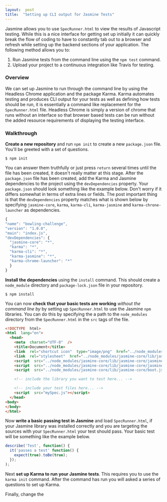 ```yaml
---  
layout:  post 
title:  "Setting up CLI output for Jasmine Tests" 
---
```


Jasmine allows you to use `SpecRunner.html` to view the results of Javascript testing. While this is a nice interface for getting set up initially it can quickly break the flow of coding to have to constantly tab out to a browser and refresh while setting up the backend sections of your application. The following method allows you to:

1. Run Jasmine tests from the command line using the `npm test` command.
2. Upload your project to a continuous integration like Travis for testing.

### Overview

We can set up Jasmine to run through the command line by using the Headless Chrome application and the package Karma. Karma automates testing and produces CLI output for your tests as well as defining how tests should be run, it is essentially a command like replacement for the `SpecRunner.html` file. Headless Chrome is simply a version of chrome that runs without an interface so that browser based tests can be run without the added resource requirements of displaying the testing interface.

### Walkthrough

**Create a new repository** and run `npm init` to create a new `package.json` file. You'll be greeted with a set of questions. 
```
$ npm init
```

You can answer them truthfully or just press `return` several times until the file has been created, it doesn't really matter at this stage. After the `package.json` file has been created, add the Karma and Jasmine dependencies to the project using the `devDependencies` property. Your `package.json` should look something like the example below. Don't worry if it differs somewhat in terms of extra lines or fields. The post important thing is that the `devDependencies` property matches what is shown below by specifying `jasmine-core`, `karma`, `karma-cli`, `karma-jasmine` and `karma-chrone-launcher` as dependencies.
```js
{
"name": "bowling-challenge",
"version": "1.0.0",
"main": "index.js",
"devDependencies": {
  "jasmine-core": "*",
  "karma": "*",
  "karma-cli": "*",
  "karma-jasmine": "*",
  "karma-chrome-launcher": "*"
  }
}
```

**Install the dependencies** using the `install` command. This should create a `node_module` directory and `package-lock.json` file in your repository.
```
$ npm install
```

You can now **check that your basic tests are working** *without the command line by* by setting up `SpecRunner.html` to use the Jasmine `npm` libraries. You can do this by specifying the a path to the `node_modules` directory from the `SpecRunner.html` in the `src` tags of the file.
```html
<!DOCTYPE  html>
<html  lang="en">
  <head>
    <meta  charset="UTF-8"  />
    <title>Document</title>
    <link  rel="shortcut icon"  type="image/png"  href="../node_modules/jasmine-core/lib/jasmine-core/jasmine_favicon.png">
    <link  rel="stylesheet"  href="../node_modules/jasmine-core/lib/jasmine-core/jasmine.css">
    <script  src="../node_modules/jasmine-core/lib/jasmine-core/jasmine.js"></script>
    <script  src="../node_modules/jasmine-core/lib/jasmine-core/jasmine-html.js"></script>
    <script  src="../node_modules/jasmine-core/lib/jasmine-core/boot.js"></script>

    <!-- include the library you want to test here... -->

    <!-- include your test files here... -->
    <script  src="mySpec.js"></script>
  </head>
<body>
</body>
</html>
```

Now **write a basic passing test in Jasmine** and load `SpecRunner.html`, if your Jasmine library was installed correctly and you are targeting the sources with your `SpecRunner.html` your test should pass. Your basic test will be something like the example below.
```js
describe('Test', function() {
  it('passes a test' function() {
    expect(true).toBe(true);
  });
);
```

Next **set up Karma to run your Jasmine tests**. This requires you to use the `karma init` command. After the command has run you will asked a series of questions to set up Karma. 

Finally, change the
<!--stackedit_data:
eyJoaXN0b3J5IjpbMTg2NzAxMzc0N119
-->